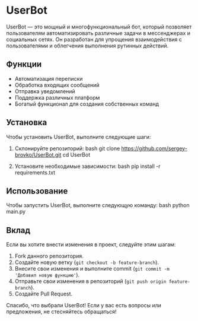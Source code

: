 # UserBot

UserBot — это мощный и многофункциональный бот, который позволяет пользователям автоматизировать различные задачи в мессенджерах и социальных сетях. Он разработан для упрощения взаимодействия с пользователями и облегчения выполнения рутинных действий.

## Функции

- Автоматизация переписки
- Обработка входящих сообщений
- Отправка уведомлений
- Поддержка различных платформ
- Богатый функционал для создания собственных команд

## Установка

Чтобы установить UserBot, выполните следующие шаги:

1. Склонируйте репозиторий:
bash
git clone https://github.com/sergey-brovko/UserBot.git
cd UserBot

2. Установите необходимые зависимости:
bash
pip install -r requirements.txt


## Использование

Чтобы запустить UserBot, выполните следующую команду:
bash
python main.py


## Вклад

Если вы хотите внести изменения в проект, следуйте этим шагам:

1. Fork данного репозитория.
2. Создайте новую ветку (`git checkout -b feature-branch`).
3. Внесите свои изменения и выполните commit (`git commit -m 'Добавил новую функцию'`).
4. Отправьте свои изменения в репозиторий (`git push origin feature-branch`).
5. Создайте Pull Request.

Спасибо, что выбрали UserBot! Если у вас есть вопросы или предложения, не стесняйтесь обращаться!
